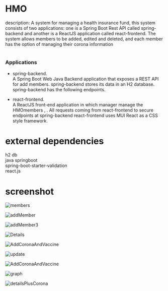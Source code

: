 

# HMO

description:
A system for managing a health insurance fund, this system consists of two applications: one is a Spring Boot Rest API called spring-backend and another is a ReactJS application called react-frontend.
The system allows members to be added, edited and deleted, and each member has the option of managing their corona information

# <h3>  Applications</h3>
- spring-backend.
</br>  A Spring Boot Web Java Backend application that exposes a REST API for add members.
spring-backend stores its data in an H2 database.
spring-backend has the following endpoints.

- react-frontend.
 </br> A ReactJS front-end application in which manager manage the HMOmembers , . All requests coming from react-frontend to secure endpoints at spring-backend
react-frontend uses MUI React as a CSS style framework.

# external dependencies
h2 db</br>
java springboot</br>
spring-boot-starter-validation</br>
react.js

# screenshot

![members](https://github.com/SaraLerer/Hadasim/assets/145717469/593cdb99-e310-4635-ac23-d6477aa218ec)


![addMember](https://github.com/SaraLerer/Hadasim/assets/145717469/a1fccb61-4932-4557-982d-40d8ea9f5884)


![addMember3](https://github.com/SaraLerer/Hadasim/assets/145717469/d07e87df-478a-4bf8-aa59-4a733d56836e)


![Details](https://github.com/SaraLerer/Hadasim/assets/145717469/cccab8fc-fd55-4be4-bb4b-617c51892809)


![AddCoronaAndVaccine](https://github.com/SaraLerer/Hadasim/assets/145717469/46f14e3a-08e3-4424-86b0-9d3198847eeb)


![update](https://github.com/SaraLerer/Hadasim/assets/145717469/984db5d2-9746-490d-9ab4-083f10699045)


![AddCoronaAndVaccine](https://github.com/SaraLerer/Hadasim/assets/145717469/5ddbc543-3290-4fc8-948f-6886a86bd14c)


![graph](https://github.com/SaraLerer/Hadasim/assets/145717469/4948c9d6-6801-4296-9d26-2cea938ed33d)


![detailsPlusCorona](https://github.com/SaraLerer/Hadasim/assets/145717469/7a32c5dc-5629-4c4f-92b1-67d3d85eb56b)


